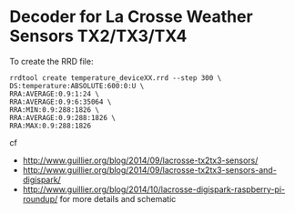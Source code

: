 # Decoder for La Crosse Weather Sensors TX2/TX3/TX4

To create the RRD file:

```
rrdtool create temperature_deviceXX.rrd --step 300 \
DS:temperature:ABSOLUTE:600:0:U \
RRA:AVERAGE:0.9:1:24 \
RRA:AVERAGE:0.9:6:35064 \
RRA:MIN:0.9:288:1826 \
RRA:AVERAGE:0.9:288:1826 \
RRA:MAX:0.9:288:1826
```

cf 

* http://www.guillier.org/blog/2014/09/lacrosse-tx2tx3-sensors/
* http://www.guillier.org/blog/2014/09/lacrosse-tx2tx3-sensors-and-digispark/ 
* http://www.guillier.org/blog/2014/10/lacrosse-digispark-raspberry-pi-roundup/
for more details and schematic

